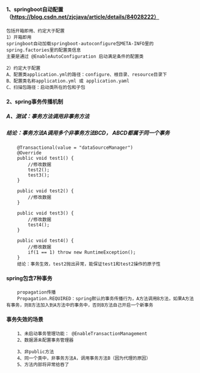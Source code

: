 #### 1、springboot自动配置（https://blog.csdn.net/zjcjava/article/details/84028222）
    包括开箱即用、约定大于配置
    1）开箱即用
    springboot自动加载springboot-autoconfigure包META-INFO里的  spring.factories里的配置类信息
    主要是通过 @EnableAutoConfiguration 启动满足条件的配置类

    2）约定大于配置
    A、配置类application.yml的路径：configure、根目录、resource目录下
    B、配置类名称application.yml 或 application.yaml
    C、扫描包路径：启动类所在的包和子包

#### 2、spring事务传播机制

##### A、测试：事务方法调用非事务方法
##### 结论：事务方法A调用多个非事务方法BCD， ABCD都属于同一个事务

```
    @Transactional(value = "dataSourceManager")
    @Override
    public void test1() {
        //修改数据
        test2();
        test3();
    }

    public void test2() {
        //修改数据
    }

    public void test3() {
        //修改数据
        test4();
    }

    public void test4() {
        //修改数据
        if(1 == 1) throw new RuntimeException();
    }
    结论：事务生效，test2抛出异常，能保证test1和test2操作的原子性

```

#### spring包含7种事务

```
    propagation传播
    Propagation.REQUIRED：spring默认的事务传播行为，A方法调用B方法，如果A方法有事务，则B方法加入到A方法中的事务中，否则B方法自己开启一个新事务
```

#### 事务失效的场景
```
    1、未启动事务管理功能： @EnableTransactionManagement
    2、数据源未配置事务管理器

    3、非public方法
    4、同一个类中，非事务方法A，调用事务方法B（因为代理的原因）
    5、方法内部将异常给吞了

```


























